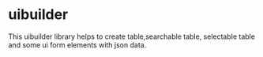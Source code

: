 # uibuilder
This uibuilder library helps to create table,searchable table, selectable table and some ui form elements with json data.
